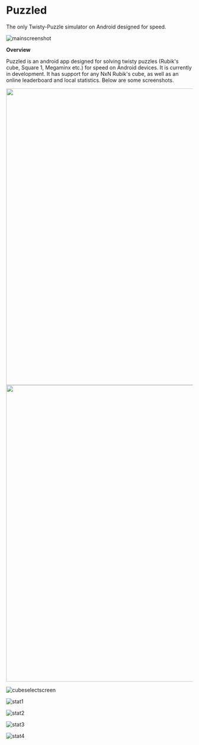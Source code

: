 Puzzled
=======

The only Twisty-Puzzle simulator on Android designed for speed. 

![mainscreenshot](https://cloud.githubusercontent.com/assets/3782710/5156396/f20d9980-7274-11e4-8c84-07a151180bbc.png)

<b>Overview</b>

Puzzled is an android app designed for solving twisty puzzles (Rubik's cube, Square 1, Megaminx etc.) for speed on Android devices.
It is currently in development. It has support for any NxN Rubik's cube, as well as an online leaderboard and local
statistics. Below are some screenshots.

<img src="https://cloud.githubusercontent.com/assets/3782710/11207507/790c9074-8cca-11e5-8fc1-1e7c9a5eb87d.png" width="800"/>
<img src="https://cloud.githubusercontent.com/assets/3782710/11207505/76a3a624-8cca-11e5-8f14-7fdc5f1f7ef1.png" width="800"/>

![cubeselectscreen](https://cloud.githubusercontent.com/assets/3782710/5156397/fdd9edcc-7274-11e4-9439-fb645588e695.png)

![stat1](https://cloud.githubusercontent.com/assets/3782710/5156412/018eb6ea-7276-11e4-8427-3e8e4c12eeeb.png)

![stat2](https://cloud.githubusercontent.com/assets/3782710/5156413/03a405a2-7276-11e4-849c-3e77ee6a0faf.png)

![stat3](https://cloud.githubusercontent.com/assets/3782710/5156414/0575956c-7276-11e4-83c5-59c767daa799.png)

![stat4](https://cloud.githubusercontent.com/assets/3782710/5156415/078d7d2e-7276-11e4-87a5-6cf9e800d107.png)

